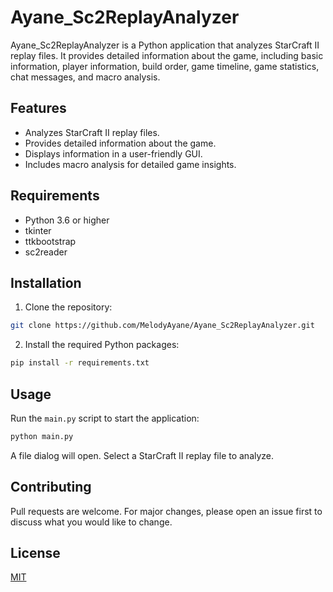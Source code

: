 # Ayane_Sc2ReplayAnalyzer

Ayane_Sc2ReplayAnalyzer is a Python application that analyzes StarCraft II replay files. It provides detailed information about the game, including basic information, player information, build order, game timeline, game statistics, chat messages, and macro analysis.

## Features

- Analyzes StarCraft II replay files.
- Provides detailed information about the game.
- Displays information in a user-friendly GUI.
- Includes macro analysis for detailed game insights.

## Requirements

- Python 3.6 or higher
- tkinter
- ttkbootstrap
- sc2reader

## Installation

1. Clone the repository:
```bash
git clone https://github.com/MelodyAyane/Ayane_Sc2ReplayAnalyzer.git
```
2. Install the required Python packages:
```bash
pip install -r requirements.txt
```

## Usage

Run the `main.py` script to start the application:
```bash
python main.py
```
A file dialog will open. Select a StarCraft II replay file to analyze.

## Contributing

Pull requests are welcome. For major changes, please open an issue first to discuss what you would like to change.

## License

[MIT](https://choosealicense.com/licenses/mit/)
